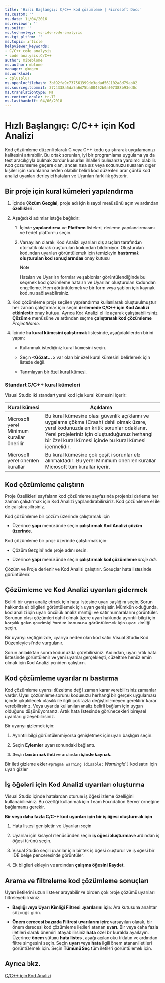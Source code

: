 ```yaml
---
title: 'Hızlı Başlangıç: C/C++ kod çözümleme | Microsoft Docs'
ms.custom: ''
ms.date: 11/04/2016
ms.reviewer: ''
ms.suite: ''
ms.technology: vs-ide-code-analysis
ms.tgt_pltfrm: ''
ms.topic: article
helpviewer_keywords:
- C/C++ code analysis
- code analysis,C/C++
author: mikeblome
ms.author: mblome
manager: ghogen
ms.workload:
- cplusplus
ms.openlocfilehash: 3b892fa9c737561399de3edad569102a8d79ab02
ms.sourcegitcommit: 3724338a5da5a6d75ba00452b0a607388b93ed0c
ms.translationtype: MT
ms.contentlocale: tr-TR
ms.lasthandoff: 04/06/2018
---
```

# <a name="quickstart-code-analysis-for-cc"></a>Hızlı Başlangıç: C/C++ için Kod Analizi

Kod çözümleme düzenli olarak C veya C++ kodu çalıştırarak uygulamanızı kalitesini artırabilir. Bu ortak sorunları, iyi bir programlama uygulama ya da test aracılığıyla bulmak zordur kusurları ihlalleri bulmanıza yardımcı olabilir. Kod çözümleme geçerli olan, ancak hala siz veya kodunuzu kullanan diğer kişiler için sorunlarına neden olabilir belirli kod düzenleri arar çünkü kod analizi uyarıları derleyici hataları ve Uyarıları farklılık gösterir.

## <a name="configure-rule-sets-for-a-project"></a>Bir proje için kural kümeleri yapılandırma

1. İçinde **Çözüm Gezgini**, proje adı için kısayol menüsünü açın ve ardından **özellikleri**.

2. Aşağıdaki adımlar isteğe bağlıdır:

    1. İçinde **yapılandırma** ve **Platform** listeleri, derleme yapılandırmasını ve hedef platformu seçin.

    2. Varsayılan olarak, Kod Analizi uyarıları dış araçları tarafından otomatik olarak oluşturulan kodundan bildirmiyor. Oluşturulan kodundan uyarıları görüntülemek için temizleyin **bastırmak oluşturulan kod sonuçlarından** onay kutusu.

        > [!NOTE]
        > Hataları ve Uyarıları formlar ve şablonlar görüntülendiğinde bu seçenek kod çözümleme hataları ve Uyarıları oluşturulan kodundan engelleme. Hem görüntülemek ve bir form veya şablon için kaynak kodunu sağlayabilirsiniz.

3. Kod çözümleme proje seçilen yapılandırma kullanılarak oluşturulmuştur her zaman çalıştırmak için seçin **derlemede C/C++ için Kod Analizi etkinleştir** onay kutusu. Ayrıca Kod Analizi el ile açarak çalıştırabilirsiniz **Çözümle** menüsüne ve ardından seçme **çalıştırmak kod çözümleme** *ProjectName*.

4. İçinde **bu kural kümesini çalıştırmak** listesinde, aşağıdakilerden birini yapın:

    - Kullanmak istediğiniz kural kümesini seçin.

    - Seçin  **\<Gözat... >** var olan bir özel kural kümesini belirlemek için listede değil.

    - Tanımlayan bir [özel kural kümesi](../code-quality/how-to-create-a-custom-rule-set.md).

### <a name="standard-cc-rule-sets"></a>Standart C/C++ kural kümeleri

Visual Studio iki standart yerel kod için kural kümesini içerir:

|Kural kümesi|Açıklama|
|--------------|-----------------|
|Microsoft yerel Minimum kurallar önerilir|Bu kural kümesine olası güvenlik açıklarını ve uygulama çökme (Crash) dahil olmak üzere, yerel kodunuzda en kritik sorunlar odaklanır. Yerel projeleriniz için oluşturduğunuz herhangi bir özel kural kümesi içinde bu kural kümesi içermelidir.|
|Microsoft yerel önerilen kurallar|Bu kural kümesine çok çeşitli sorunlar ele alınmaktadır. Bu yerel Minimum önerilen kurallar Microsoft tüm kurallar içerir.|

## <a name="run-code-analysis"></a>Kod çözümleme çalıştırın

Proje Özellikleri sayfaların kod çözümleme sayfasında projenizi derleme her zaman çalıştırmak için Kod Analizi yapılandırabilirsiniz. Kod çözümleme el ile de çalıştırabilirsiniz.

Kod çözümleme bir çözüm üzerinde çalıştırmak için:

- Üzerinde **yapı** menüsünde seçin **çalıştırmak Kod Analizi çözüm üzerinde**.

 Kod çözümleme bir proje üzerinde çalıştırmak için:

- Çözüm Gezgini'nde proje adını seçin.

- Üzerinde **yapı** menüsünde seçin **çalıştırmak kod çözümleme** *proje adı*.

 Çözüm ve Proje derlenir ve Kod Analizi çalıştırır. Sonuçlar hata listesinde görüntülenir.

## <a name="analyze-and-resolve-code-analysis-warnings"></a>Çözümleme ve Kod Analizi uyarıları gidermek

Belirli bir uyarı analiz etmek için hata listesine uyarı başlığını seçin. Sorun hakkında ek bilgileri görüntülemek için uyarı genişletir. Mümkün olduğunda, kod analizi için uyarı öncülük analiz mantığı ve satır numaralarını görüntüler. Sorunun olası çözümleri dahil olmak üzere uyarı hakkında ayrıntılı bilgi için karşılık gelen çevrimiçi Yardım konusunu görüntülemek için uyarı kimliği seçin.

Bir uyarıyı seçtiğinizde, uyarıya neden olan kod satırı Visual Studio Kod Düzenleyicisi'nde vurgulanır.

Sorun anladıktan sonra kodunuzda çözebilirsiniz. Ardından, uyarı artık hata listesinde görüntülenir ve yeni uyarılar gerçekleşti, düzeltme henüz emin olmak için Kod Analizi yeniden çalıştırın.

## <a name="suppress-code-analysis-warnings"></a>Kod çözümleme uyarılarını bastırma

Kod çözümleme uyarısı düzeltme değil zaman karar verebilirsiniz zamanlar vardır. Uyarı çözümleme sorunu kodunuzu herhangi bir gerçek uygulaması içinde çıkabilecek olasılık ile ilgili çok fazla değiştirilemeyen gerektirir karar verebilirsiniz. Veya uyarıda kullanılan analiz belirli bağlam için uygun olduğunu düşünüyorsanız. Artık hata listesinde görünecekleri bireysel uyarıları gizleyebilirsiniz.

Bir uyarıyı gizlemek için:

1. Ayrıntılı bilgi görüntülenmiyorsa genişletmek için uyarı başlığını seçin.

2. Seçin **Eylemler** uyarı sonundaki bağlantı.

3. Seçin **bastırmak ileti** ve ardından **içinde kaynak**.

 Bir ileti gizleme ekler `#pragma warning (disable:` *WarningId* `)` kod satırı için uyarı gizler.

## <a name="create-work-items-for-code-analysis-warnings"></a>İş öğeleri için Kod Analizi uyarıları oluşturma

Visual Studio içinde hatalardan oturum iş öğesi izleme özelliğini kullanabilirsiniz. Bu özelliği kullanmak için Team Foundation Server örneğine bağlamanız gerekir.

**Bir veya daha fazla C/C++ kod uyarıları için bir iş öğesi oluşturmak için**

1. Hata listesi genişletin ve Uyarıları seçin

2. Uyarılar için kısayol menüsünden seçin **iş öğesi oluşturma**ve ardından iş öğesi türünü seçin.

3. Visual Studio seçili uyarılar için bir tek iş öğesi oluşturur ve iş öğesi bir IDE belge penceresinde görüntüler.

4. Ek bilgileri ekleyin ve ardından **çalışma öğesini Kaydet**.

## <a name="search-and-filter-code-analysis-results"></a>Arama ve filtreleme kod çözümleme sonuçları

Uyarı iletilerini uzun listeler arayabilir ve birden çok proje çözümü uyarıları filtreleyebilirsiniz.

- **Başlığı veya Uyarı Kimliği Filtresi uyarılarını için**: Ara kutusuna anahtar sözcüğü girin.

- **Önem derecesi bazında Filtresi uyarılarını için**: varsayılan olarak, bir önem derecesi kod çözümleme iletileri atanan **uyarı**. Bir veya daha fazla iletileri olarak önemini atayabilirsiniz **hata** özel bir kuralda ayarlayın. Üzerinde **önem** sütunu **hata listesi**, aşağı açılan oku tıklatın ve ardından filtre simgesini seçin. Seçin **uyarı** veya **hata** ilgili önem atanan iletileri görüntülemek için. Seçin **Tümünü Seç** tüm iletileri görüntülemek için.

## <a name="see-also"></a>Ayrıca bkz.

[C/C++ için Kod Analizi](../code-quality/code-analysis-for-c-cpp-overview.md)